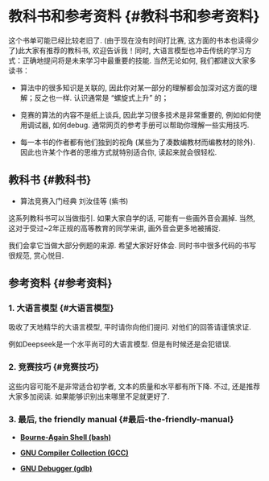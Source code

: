 # 教科书和参考资料 {#教科书和参考资料}

这个书单可能已经比较老旧了. (由于现在没有时间打比赛,
这方面的书本也读得少了)此大家有推荐的教科书, 欢迎告诉我！同时,
大语言模型也冲击传统的学习方式：正确地提问将是未来学习中最重要的技能.
当然无论如何, 我们都建议大家多读书：

-   算法中的很多知识是关联的,
    因此你对某一部分的理解都会加深对这方面的理解；反之也一样. 认识通常是
    “螺旋式上升” 的；

-   竞赛的算法的内容不是纸上谈兵, 因此学习很多技术是非常重要的,
    例如如何使用调试器, 如何debug.
    通常网页的参考手册可以帮助你理解一些实用技巧.

-   每一本书的作者都有他们独到的视角 (某些为了凑数编教材而编教材的除外).
    因此也许某个作者的思维方式就特别适合你, 读起来就会很轻松.

## 教科书 {#教科书}

-   算法竞赛入门经典 刘汝佳等 (紫书)

这系列教科书可以当做指引. 如果大家自学的话, 可能有一些画外音会漏掉.
当然, 这对于受过~2年正规的高等教育的同学来讲, 画外音会更多地被捕捉.

我们会拿它当做大部分例题的来源. 希望大家好好体会.
同时书中很多代码的书写很规范, 赏心悦目.

## 参考资料 {#参考资料}

### 1. 大语言模型 {#大语言模型}

吸收了天地精华的大语言模型, 平时请你向他们提问. 对他们的回答请谨慎求证.

例如Deepseek是一个水平尚可的大语言模型. 但是有时候还是会犯错误.

### 2. 竞赛技巧 {#竞赛技巧}

这些内容可能不是非常适合初学者, 文本的质量和水平都有所下降. 不过,
还是推荐大家多加阅读. 如果能够识别出来哪里不足就更好了.

### 3. 最后, the friendly manual {#最后-the-friendly-manual}

-   [**Bourne-Again Shell
    (bash)**](https://www.gnu.org/software/bash/manual/html_node/index.html)

-   [**GNU Compiler Collection (GCC)**](https://gcc.gnu.org/onlinedocs/)

-   [**GNU Debugger (gdb)**](https://sourceware.org/gdb/documentation/)

